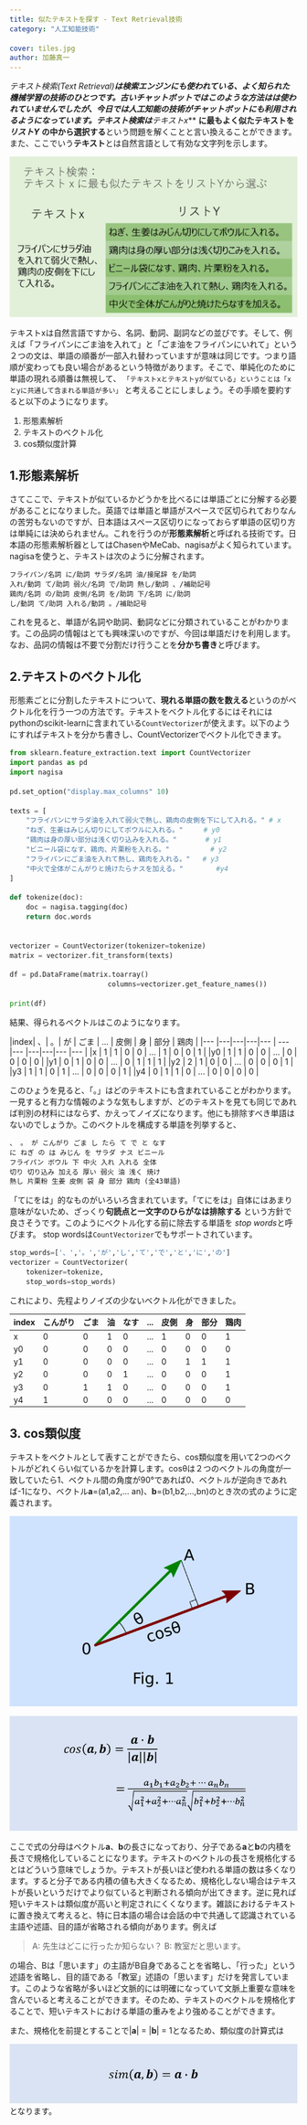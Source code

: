 ```yaml
---
title: 似たテキストを探す - Text Retrieval技術
category: "人工知能技術"

cover: tiles.jpg
author: 加藤真一
---
```


**テキスト検索(Text Retrieval)**は検索エンジンにも使われている、よく知られた機械学習の技術のひとつです。古いチャットボットではこのような方法はは使われていませんでしたが、今日では人工知能の技術がチャットボットにも利用されるようになっています。テキスト検索は***テキストx*** **に最もよく似たテキストを** ***リストY*** **の中から選択する**という問題を解くことと言い換えることができます。また、ここでいう**テキスト**とは自然言語として有効な文字列を示します。

![テキスト検索の課題はリストYのなかからテキストXにもっとも似た行を探すこと](./text-retrieval.png)

テキストxは自然言語ですから、名詞、動詞、副詞などの並びです。そして、例えば「フライパンにごま油を入れて」と「ごま油をフライパンにいれて」という２つの文は、単語の順番が一部入れ替わっていますが意味は同じです。つまり語順が変わっても良い場合があるという特徴があります。そこで、単純化のために単語の現れる順番は無視して、
`
「テキストxとテキストyが似ている」ということは「xとyに共通して含まれる単語が多い」
`
と考えることにしましょう。その手順を要約すると以下のようになります。

1. 形態素解析
2. テキストのベクトル化
3. cos類似度計算



## 1.形態素解析

さてここで、テキストが似ているかどうかを比べるには単語ごとに分解する必要があることになりました。英語では単語と単語がスペースで区切られておりなんの苦労もないのですが、日本語はスペース区切りになっておらず単語の区切り方は単純には決められません。これを行うのが**形態素解析**と呼ばれる技術です。日本語の形態素解析器としてはChasenやMeCab、nagisaがよく知られています。nagisaを使うと、テキストは次のように分解されます。

```md
フライパン/名詞 に/助詞 サラダ/名詞 油/接尾辞 を/助詞 
入れ/動詞 て/助詞 弱火/名詞 で/助詞 熱し/動詞 、/補助記号
鶏肉/名詞 の/助詞 皮側/名詞 を/助詞 下/名詞 に/助詞 
し/動詞 て/助詞 入れる/動詞 。/補助記号
```
これを見ると、単語が名詞や助詞、動詞などに分類されていることがわかります。この品詞の情報はとても興味深いのですが、今回は単語だけを利用します。なお、品詞の情報は不要で分割だけ行うことを**分かち書き**と呼びます。

## 2.テキストのベクトル化

形態素ごとに分割したテキストについて、**現れる単語の数を数える**というのがベクトル化を行う一つの方法です。テキストをベクトル化するにはそれにはpythonのscikit-learnに含まれている`CountVectorizer`が使えます。以下のようにすればテキストを分かち書きし、CountVectorizerでベクトル化できます。

```py
from sklearn.feature_extraction.text import CountVectorizer
import pandas as pd
import nagisa

pd.set_option("display.max_columns" 10)

texts = [
    "フライパンにサラダ油を入れて弱火で熱し、鶏肉の皮側を下にして入れる。" # x
    "ねぎ、生姜はみじん切りにしてボウルに入れる。"     # y0
    "鶏肉は身の厚い部分は浅く切り込みを入れる。"       # y1
    "ビニール袋になす、鶏肉、片栗粉を入れる。"          # y2
    "フライパンにごま油を入れて熱し、鶏肉を入れる。"   # y3
    "中火で全体がこんがりと焼けたらナスを加える。"        #y4
]

def tokenize(doc):
    doc = nagisa.tagging(doc)
    return doc.words

    
vectorizer = CountVectorizer(tokenizer=tokenize)
matrix = vectorizer.fit_transform(texts)

df = pd.DataFrame(matrix.toarray()
                        columns=vectorizer.get_feature_names())

print(df)
```

結果、得られるベクトルはこのようになります。

|index| 、| 。| が | ごま | ... | 皮側 | 身 | 部分 | 鶏肉 |
|---  |---|---|---|--- | --- |--- |---|---|--- |--- |
|x    | 1 | 1 | 0 |  0 | ... |  1 | 0 |  0 |  1 |
|y0   | 1 | 1 | 0 |  0 | ... |  0 | 0 |  0 |  0 |
|y1   | 0 | 1 | 0 |  0 | ... |  0 | 1 |  1 |  1 |
|y2   | 2 | 1 | 0 |  0 | ... |  0 | 0 |  0 |  1 |
|y3   | 1 | 1 | 0 |  1 | ... |  0 | 0 |  0 |  1 |
|y4   | 0 | 1 | 1 |  0 | ... |  0 | 0 |  0 |  0 |

このひょうを見ると、「。」はどのテキストにも含まれていることがわかります。一見すると有力な情報のような気もしますが、どのテキストを見ても同じであれば判別の材料にはならず、かえってノイズになります。他にも排除すべき単語はないのでしょうか。このベクトルを構成する単語を列挙すると、

```md
、 。 が こんがり ごま し たら て で と なす 
に ねぎ の は みじん を サラダ ナス ビニール 
フライパン ボウル 下 中火 入れ 入れる 全体 
切り 切り込み 加える 厚い 弱火 油 浅く 焼け 
熱し 片栗粉 生姜 皮側 袋 身 部分 鶏肉 (全43単語)
```

「てにをは」的なものがいろいろ含まれています。「てにをは」自体にはあまり意味がないため、ざっくり**句読点と一文字のひらがなは排除する** という方針で良さそうです。このようにベクトル化する前に除去する単語を *stop words*と呼びます。
stop wordsは`CountVectorizer`でもサポートされています。

```py
stop_words=['、','。','が','し','て','で','と','に','の']
vectorizer = CountVectorizer(
    tokenizer=tokenize,
    stop_words=stop_words)
```

これにより、先程よりノイズの少ないベクトル化ができました。

|index | こんがり | ごま | 油 | なす | ... | 皮側 | 身 | 部分 | 鶏肉|
|---| ---| ---|--- |--- | --- |--- |---|--- |--- |
|x  |  0 |  0 |  1 |  0 | ... |  1 | 0 |  0 |  1 |
|y0 |  0 |  0 |  0 |  0 | ... |  0 | 0 |  0 |  0 |
|y1 |  0 |  0 |  0 |  0 | ... |  0 | 1 |  1 |  1 |
|y2 |  0 |  0 |  0 |  1 | ... |  0 | 0 |  0 |  1 |
|y3 |  0 |  1 |  1 |  0 | ... |  0 | 0 |  0 |  1 |
|y4 |  1 |  0 |  0 |  0 | ... |  0 | 0 |  0 |  0 |

## 3. cos類似度

テキストをベクトルとして表すことができたら、cos類似度を用いて2つのベクトルがどれくらい似ているかを計算します。cosθは２つのベクトルの角度が一致していたら1、ベクトル間の角度が90°であれば0、ベクトルが逆向きであれば-1になり、ベクトル**a**=(a1,a2,... an)、**b**=(b1,b2,...,bn)のとき次の式のように定義されます。

![Fig.1](./fig1vector.png)

![cos類似度](./cos-similarity.png)

ここで式の分母はベクトル**a**、**b**の長さになっており、分子である**a**と**b**の内積を長さで規格化していることになります。テキストのベクトルの長さを規格化するとはどういう意味でしょうか。テキストが長いほど使われる単語の数は多くなります。すると分子である内積の値も大きくなるため、規格化しない場合はテキストが長いというだけでより似ていると判断される傾向が出てきます。逆に見れば短いテキストは類似度が高いと判定されにくくなります。雑談におけるテキストに置き換えて考えると、特に日本語の場合は会話の中で共通して認識されている主語や述語、目的語が省略される傾向があります。例えば

>A: 先生はどこに行ったか知らない？
>B: 教室だと思います。

の場合、Bは「思います」の主語がB自身であることを省略し、「行った」という述語を省略し、目的語である「教室」述語の「思います」だけを発言しています。このような省略が多いほど文脈的には明確になっていて文脈上重要な意味を含んでいると考えることができます。そのため、テキストのベクトルを規格化することで、短いテキストにおける単語の重みをより強めることができます。  

また、規格化を前提とすることで|**a**| = |**b**| = 1となるため、類似度の計算式は

![sim(a,b)=a dot b](./similarity.png)
となります。
